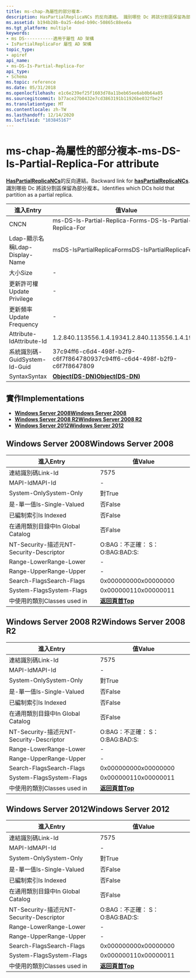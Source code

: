 ```yaml
---
title: ms-chap-為屬性的部分複本-
description: HasPartialReplicaNCs 的反向連結。 識別哪些 Dc 將該分割區保留為部分複本。
ms.assetid: b194b28b-0a25-4ded-b90c-50865c88ee6a
ms.tgt_platform: multiple
keywords:
- ms DS-----------適用于屬性 AD 架構
- IsPartialReplicaFor 屬性 AD 架構
topic_type:
- apiref
api_name:
- ms-DS-Is-Partial-Replica-For
api_type:
- Schema
ms.topic: reference
ms.date: 05/31/2018
ms.openlocfilehash: e1c6e239ef25f1603d78a11beb65ee6ab0b64a85
ms.sourcegitcommit: b77ace27b0432e7cd3863191b11926be032fbe2f
ms.translationtype: MT
ms.contentlocale: zh-TW
ms.lasthandoff: 12/14/2020
ms.locfileid: "103845167"
---
```

# <a name="ms-ds-is-partial-replica-for-attribute"></a><span data-ttu-id="b1dbe-106">ms-chap-為屬性的部分複本-</span><span class="sxs-lookup"><span data-stu-id="b1dbe-106">ms-DS-Is-Partial-Replica-For attribute</span></span>

<span data-ttu-id="b1dbe-107">[**HasPartialReplicaNCs**](a-haspartialreplicancs.md)的反向連結。</span><span class="sxs-lookup"><span data-stu-id="b1dbe-107">Backward link for [**hasPartialReplicaNCs**](a-haspartialreplicancs.md).</span></span> <span data-ttu-id="b1dbe-108">識別哪些 Dc 將該分割區保留為部分複本。</span><span class="sxs-lookup"><span data-stu-id="b1dbe-108">Identifies which DCs hold that partition as a partial replica.</span></span>



| <span data-ttu-id="b1dbe-109">進入</span><span class="sxs-lookup"><span data-stu-id="b1dbe-109">Entry</span></span> | <span data-ttu-id="b1dbe-110">值</span><span class="sxs-lookup"><span data-stu-id="b1dbe-110">Value</span></span> |
|-------------------|-----------------------------------------|
| <span data-ttu-id="b1dbe-111">CN</span><span class="sxs-lookup"><span data-stu-id="b1dbe-111">CN</span></span>                | <span data-ttu-id="b1dbe-112">ms-DS-Is-Partial-Replica-For</span><span class="sxs-lookup"><span data-stu-id="b1dbe-112">ms-DS-Is-Partial-Replica-For</span></span>            |
| <span data-ttu-id="b1dbe-113">Ldap-顯示名稱</span><span class="sxs-lookup"><span data-stu-id="b1dbe-113">Ldap-Display-Name</span></span> | <span data-ttu-id="b1dbe-114">msDS-IsPartialReplicaFor</span><span class="sxs-lookup"><span data-stu-id="b1dbe-114">msDS-IsPartialReplicaFor</span></span>                |
| <span data-ttu-id="b1dbe-115">大小</span><span class="sxs-lookup"><span data-stu-id="b1dbe-115">Size</span></span>              | \-                                      |
| <span data-ttu-id="b1dbe-116">更新許可權</span><span class="sxs-lookup"><span data-stu-id="b1dbe-116">Update Privilege</span></span>  | \-                                      |
| <span data-ttu-id="b1dbe-117">更新頻率</span><span class="sxs-lookup"><span data-stu-id="b1dbe-117">Update Frequency</span></span>  | \-                                      |
| <span data-ttu-id="b1dbe-118">Attribute-Id</span><span class="sxs-lookup"><span data-stu-id="b1dbe-118">Attribute-Id</span></span>      | <span data-ttu-id="b1dbe-119">1.2.840.113556.1.4.1934</span><span class="sxs-lookup"><span data-stu-id="b1dbe-119">1.2.840.113556.1.4.1934</span></span>                 |
| <span data-ttu-id="b1dbe-120">系統識別碼-Guid</span><span class="sxs-lookup"><span data-stu-id="b1dbe-120">System-Id-Guid</span></span>    | <span data-ttu-id="b1dbe-121">37c94ff6-c6d4-498f-b2f9-c6f7f8647809</span><span class="sxs-lookup"><span data-stu-id="b1dbe-121">37c94ff6-c6d4-498f-b2f9-c6f7f8647809</span></span>    |
| <span data-ttu-id="b1dbe-122">Syntax</span><span class="sxs-lookup"><span data-stu-id="b1dbe-122">Syntax</span></span>            | [<span data-ttu-id="b1dbe-123">**Object(DS-DN)**</span><span class="sxs-lookup"><span data-stu-id="b1dbe-123">**Object(DS-DN)**</span></span>](s-object-ds-dn.md) |



## <a name="implementations"></a><span data-ttu-id="b1dbe-124">實作</span><span class="sxs-lookup"><span data-stu-id="b1dbe-124">Implementations</span></span>

-   [<span data-ttu-id="b1dbe-125">**Windows Server 2008**</span><span class="sxs-lookup"><span data-stu-id="b1dbe-125">**Windows Server 2008**</span></span>](#windows-server-2008)
-   [<span data-ttu-id="b1dbe-126">**Windows Server 2008 R2**</span><span class="sxs-lookup"><span data-stu-id="b1dbe-126">**Windows Server 2008 R2**</span></span>](#windows-server-2008-r2)
-   [<span data-ttu-id="b1dbe-127">**Windows Server 2012**</span><span class="sxs-lookup"><span data-stu-id="b1dbe-127">**Windows Server 2012**</span></span>](#windows-server-2012)

## <a name="windows-server-2008"></a><span data-ttu-id="b1dbe-128">Windows Server 2008</span><span class="sxs-lookup"><span data-stu-id="b1dbe-128">Windows Server 2008</span></span>



| <span data-ttu-id="b1dbe-129">進入</span><span class="sxs-lookup"><span data-stu-id="b1dbe-129">Entry</span></span> | <span data-ttu-id="b1dbe-130">值</span><span class="sxs-lookup"><span data-stu-id="b1dbe-130">Value</span></span> |
|------------------------|---------------------------------|
| <span data-ttu-id="b1dbe-131">連結識別碼</span><span class="sxs-lookup"><span data-stu-id="b1dbe-131">Link-Id</span></span>                | <span data-ttu-id="b1dbe-132">75</span><span class="sxs-lookup"><span data-stu-id="b1dbe-132">75</span></span>                              |
| <span data-ttu-id="b1dbe-133">MAPI-Id</span><span class="sxs-lookup"><span data-stu-id="b1dbe-133">MAPI-Id</span></span>                | \-                              |
| <span data-ttu-id="b1dbe-134">System-Only</span><span class="sxs-lookup"><span data-stu-id="b1dbe-134">System-Only</span></span>            | <span data-ttu-id="b1dbe-135">對</span><span class="sxs-lookup"><span data-stu-id="b1dbe-135">True</span></span>                            |
| <span data-ttu-id="b1dbe-136">是-單一值</span><span class="sxs-lookup"><span data-stu-id="b1dbe-136">Is-Single-Valued</span></span>       | <span data-ttu-id="b1dbe-137">否</span><span class="sxs-lookup"><span data-stu-id="b1dbe-137">False</span></span>                           |
| <span data-ttu-id="b1dbe-138">已編制索引</span><span class="sxs-lookup"><span data-stu-id="b1dbe-138">Is Indexed</span></span>             | <span data-ttu-id="b1dbe-139">否</span><span class="sxs-lookup"><span data-stu-id="b1dbe-139">False</span></span>                           |
| <span data-ttu-id="b1dbe-140">在通用類別目錄中</span><span class="sxs-lookup"><span data-stu-id="b1dbe-140">In Global Catalog</span></span>      | <span data-ttu-id="b1dbe-141">否</span><span class="sxs-lookup"><span data-stu-id="b1dbe-141">False</span></span>                           |
| <span data-ttu-id="b1dbe-142">NT-Security-描述元</span><span class="sxs-lookup"><span data-stu-id="b1dbe-142">NT-Security-Descriptor</span></span> | <span data-ttu-id="b1dbe-143">O:BAG：不正確： S：</span><span class="sxs-lookup"><span data-stu-id="b1dbe-143">O:BAG:BAD:S:</span></span>                    |
| <span data-ttu-id="b1dbe-144">Range-Lower</span><span class="sxs-lookup"><span data-stu-id="b1dbe-144">Range-Lower</span></span>            | \-                              |
| <span data-ttu-id="b1dbe-145">Range-Upper</span><span class="sxs-lookup"><span data-stu-id="b1dbe-145">Range-Upper</span></span>            | \-                              |
| <span data-ttu-id="b1dbe-146">Search-Flags</span><span class="sxs-lookup"><span data-stu-id="b1dbe-146">Search-Flags</span></span>           | <span data-ttu-id="b1dbe-147">0x00000000</span><span class="sxs-lookup"><span data-stu-id="b1dbe-147">0x00000000</span></span>                      |
| <span data-ttu-id="b1dbe-148">System-Flags</span><span class="sxs-lookup"><span data-stu-id="b1dbe-148">System-Flags</span></span>           | <span data-ttu-id="b1dbe-149">0x00000011</span><span class="sxs-lookup"><span data-stu-id="b1dbe-149">0x00000011</span></span>                      |
| <span data-ttu-id="b1dbe-150">中使用的類別</span><span class="sxs-lookup"><span data-stu-id="b1dbe-150">Classes used in</span></span>        | [<span data-ttu-id="b1dbe-151">**返回頁首**</span><span class="sxs-lookup"><span data-stu-id="b1dbe-151">**Top**</span></span>](c-top.md)<br/> |



## <a name="windows-server-2008-r2"></a><span data-ttu-id="b1dbe-152">Windows Server 2008 R2</span><span class="sxs-lookup"><span data-stu-id="b1dbe-152">Windows Server 2008 R2</span></span>



| <span data-ttu-id="b1dbe-153">進入</span><span class="sxs-lookup"><span data-stu-id="b1dbe-153">Entry</span></span> | <span data-ttu-id="b1dbe-154">值</span><span class="sxs-lookup"><span data-stu-id="b1dbe-154">Value</span></span> |
|------------------------|---------------------------------|
| <span data-ttu-id="b1dbe-155">連結識別碼</span><span class="sxs-lookup"><span data-stu-id="b1dbe-155">Link-Id</span></span>                | <span data-ttu-id="b1dbe-156">75</span><span class="sxs-lookup"><span data-stu-id="b1dbe-156">75</span></span>                              |
| <span data-ttu-id="b1dbe-157">MAPI-Id</span><span class="sxs-lookup"><span data-stu-id="b1dbe-157">MAPI-Id</span></span>                | \-                              |
| <span data-ttu-id="b1dbe-158">System-Only</span><span class="sxs-lookup"><span data-stu-id="b1dbe-158">System-Only</span></span>            | <span data-ttu-id="b1dbe-159">對</span><span class="sxs-lookup"><span data-stu-id="b1dbe-159">True</span></span>                            |
| <span data-ttu-id="b1dbe-160">是-單一值</span><span class="sxs-lookup"><span data-stu-id="b1dbe-160">Is-Single-Valued</span></span>       | <span data-ttu-id="b1dbe-161">否</span><span class="sxs-lookup"><span data-stu-id="b1dbe-161">False</span></span>                           |
| <span data-ttu-id="b1dbe-162">已編制索引</span><span class="sxs-lookup"><span data-stu-id="b1dbe-162">Is Indexed</span></span>             | <span data-ttu-id="b1dbe-163">否</span><span class="sxs-lookup"><span data-stu-id="b1dbe-163">False</span></span>                           |
| <span data-ttu-id="b1dbe-164">在通用類別目錄中</span><span class="sxs-lookup"><span data-stu-id="b1dbe-164">In Global Catalog</span></span>      | <span data-ttu-id="b1dbe-165">否</span><span class="sxs-lookup"><span data-stu-id="b1dbe-165">False</span></span>                           |
| <span data-ttu-id="b1dbe-166">NT-Security-描述元</span><span class="sxs-lookup"><span data-stu-id="b1dbe-166">NT-Security-Descriptor</span></span> | <span data-ttu-id="b1dbe-167">O:BAG：不正確： S：</span><span class="sxs-lookup"><span data-stu-id="b1dbe-167">O:BAG:BAD:S:</span></span>                    |
| <span data-ttu-id="b1dbe-168">Range-Lower</span><span class="sxs-lookup"><span data-stu-id="b1dbe-168">Range-Lower</span></span>            | \-                              |
| <span data-ttu-id="b1dbe-169">Range-Upper</span><span class="sxs-lookup"><span data-stu-id="b1dbe-169">Range-Upper</span></span>            | \-                              |
| <span data-ttu-id="b1dbe-170">Search-Flags</span><span class="sxs-lookup"><span data-stu-id="b1dbe-170">Search-Flags</span></span>           | <span data-ttu-id="b1dbe-171">0x00000000</span><span class="sxs-lookup"><span data-stu-id="b1dbe-171">0x00000000</span></span>                      |
| <span data-ttu-id="b1dbe-172">System-Flags</span><span class="sxs-lookup"><span data-stu-id="b1dbe-172">System-Flags</span></span>           | <span data-ttu-id="b1dbe-173">0x00000011</span><span class="sxs-lookup"><span data-stu-id="b1dbe-173">0x00000011</span></span>                      |
| <span data-ttu-id="b1dbe-174">中使用的類別</span><span class="sxs-lookup"><span data-stu-id="b1dbe-174">Classes used in</span></span>        | [<span data-ttu-id="b1dbe-175">**返回頁首**</span><span class="sxs-lookup"><span data-stu-id="b1dbe-175">**Top**</span></span>](c-top.md)<br/> |



## <a name="windows-server-2012"></a><span data-ttu-id="b1dbe-176">Windows Server 2012</span><span class="sxs-lookup"><span data-stu-id="b1dbe-176">Windows Server 2012</span></span>



| <span data-ttu-id="b1dbe-177">進入</span><span class="sxs-lookup"><span data-stu-id="b1dbe-177">Entry</span></span> | <span data-ttu-id="b1dbe-178">值</span><span class="sxs-lookup"><span data-stu-id="b1dbe-178">Value</span></span> |
|------------------------|---------------------------------|
| <span data-ttu-id="b1dbe-179">連結識別碼</span><span class="sxs-lookup"><span data-stu-id="b1dbe-179">Link-Id</span></span>                | <span data-ttu-id="b1dbe-180">75</span><span class="sxs-lookup"><span data-stu-id="b1dbe-180">75</span></span>                              |
| <span data-ttu-id="b1dbe-181">MAPI-Id</span><span class="sxs-lookup"><span data-stu-id="b1dbe-181">MAPI-Id</span></span>                | \-                              |
| <span data-ttu-id="b1dbe-182">System-Only</span><span class="sxs-lookup"><span data-stu-id="b1dbe-182">System-Only</span></span>            | <span data-ttu-id="b1dbe-183">對</span><span class="sxs-lookup"><span data-stu-id="b1dbe-183">True</span></span>                            |
| <span data-ttu-id="b1dbe-184">是-單一值</span><span class="sxs-lookup"><span data-stu-id="b1dbe-184">Is-Single-Valued</span></span>       | <span data-ttu-id="b1dbe-185">否</span><span class="sxs-lookup"><span data-stu-id="b1dbe-185">False</span></span>                           |
| <span data-ttu-id="b1dbe-186">已編制索引</span><span class="sxs-lookup"><span data-stu-id="b1dbe-186">Is Indexed</span></span>             | <span data-ttu-id="b1dbe-187">否</span><span class="sxs-lookup"><span data-stu-id="b1dbe-187">False</span></span>                           |
| <span data-ttu-id="b1dbe-188">在通用類別目錄中</span><span class="sxs-lookup"><span data-stu-id="b1dbe-188">In Global Catalog</span></span>      | <span data-ttu-id="b1dbe-189">否</span><span class="sxs-lookup"><span data-stu-id="b1dbe-189">False</span></span>                           |
| <span data-ttu-id="b1dbe-190">NT-Security-描述元</span><span class="sxs-lookup"><span data-stu-id="b1dbe-190">NT-Security-Descriptor</span></span> | <span data-ttu-id="b1dbe-191">O:BAG：不正確： S：</span><span class="sxs-lookup"><span data-stu-id="b1dbe-191">O:BAG:BAD:S:</span></span>                    |
| <span data-ttu-id="b1dbe-192">Range-Lower</span><span class="sxs-lookup"><span data-stu-id="b1dbe-192">Range-Lower</span></span>            | \-                              |
| <span data-ttu-id="b1dbe-193">Range-Upper</span><span class="sxs-lookup"><span data-stu-id="b1dbe-193">Range-Upper</span></span>            | \-                              |
| <span data-ttu-id="b1dbe-194">Search-Flags</span><span class="sxs-lookup"><span data-stu-id="b1dbe-194">Search-Flags</span></span>           | <span data-ttu-id="b1dbe-195">0x00000000</span><span class="sxs-lookup"><span data-stu-id="b1dbe-195">0x00000000</span></span>                      |
| <span data-ttu-id="b1dbe-196">System-Flags</span><span class="sxs-lookup"><span data-stu-id="b1dbe-196">System-Flags</span></span>           | <span data-ttu-id="b1dbe-197">0x00000011</span><span class="sxs-lookup"><span data-stu-id="b1dbe-197">0x00000011</span></span>                      |
| <span data-ttu-id="b1dbe-198">中使用的類別</span><span class="sxs-lookup"><span data-stu-id="b1dbe-198">Classes used in</span></span>        | [<span data-ttu-id="b1dbe-199">**返回頁首**</span><span class="sxs-lookup"><span data-stu-id="b1dbe-199">**Top**</span></span>](c-top.md)<br/> |



 

 





